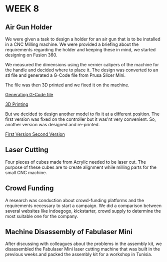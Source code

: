 # WEEK 8

## Air Gun Holder

We were given a task to design a holder for an air gun that is to be installed in a CNC Milling machine. We were provided a briefing about the requirements regarding the holder and keeping these in mind, we started designing on Fusion 360. 

We measured the dimensions using the vernier calipers of the machine for the handle and decided where to place it. The design was converted to an stl file and generated a G-Code file from Prusa Slicer Mini. 

The file was then 3D printed and we fixed it on the machine.

[Generating G-Code file](IMG42.jpeg)

[3D Printing](IMG43.jpeg)

 But we decided to design another model to fix it at a different position.
The first version was fixed on the controller but it was'nt very convenient. 
So, another version was designed and re-printed.

[First Version ](IMG44.jpeg)
[Second Version](IMG45.jpeg)

## Laser Cutting

Four pieces of cubes made from Acrylic needed to be laser cut. The purpose of these cubes are to create alignment while milling parts for the small CNC machine.

## Crowd Funding

A  research was conduction about crowd-funding platforms and the requirements necessary to start a campaign. We did a comparison between several websites like indoegogo, kickstarter, crowd supply to determine the most suitable one for the company. 

## Machine Disassembly of Fabulaser Mini

After discussing with colleagues about the problems in the assembly kit, we disassembled the Fabulaser Mini laser cutting machine that was built in the previous weeks.and packed the assembly kit for a workshop in Tunisia.
